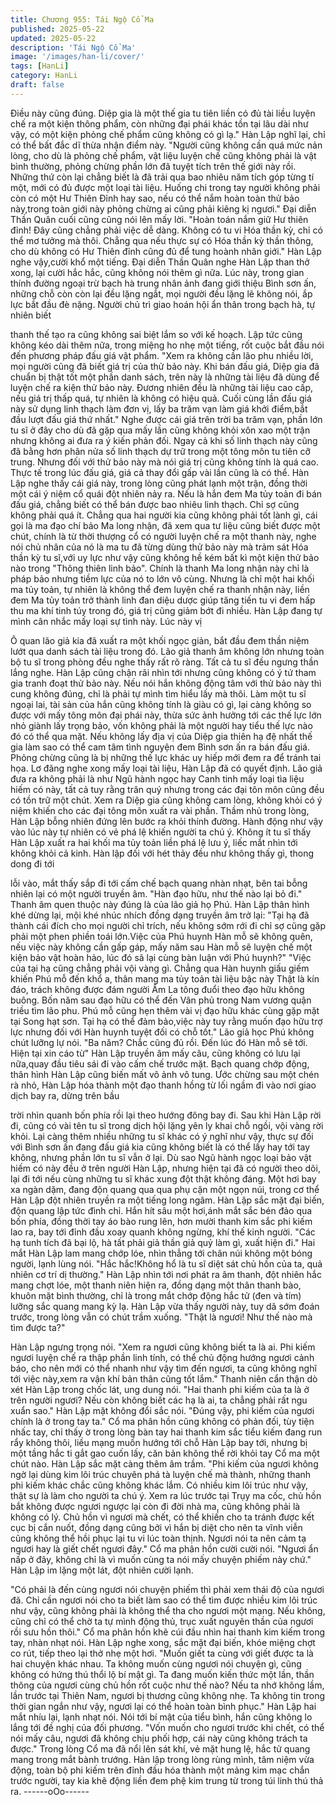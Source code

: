 ```yaml
---
title: Chương 955: Tái Ngộ Cổ Ma
published: 2025-05-22
updated: 2025-05-22
description: 'Tái Ngộ Cổ Ma'
image: '/images/han-li/cover/'
tags: [HanLi]
category: HanLi
draft: false
---
```


Điều này cũng đúng. Diệp gia là một thế gia tu tiên liền có đủ tài
liều luyện chế ra một kiện thông phẩm, còn những đại phái khác
tồn tại lâu dài như vậy, có một kiện phỏng chế phẩm cũng không
có gì lạ."
Hàn Lập nghĩ lại, chỉ có thể bất đắc dĩ thừa nhận điểm này.
"Người cũng không cần quá mức nản lòng, cho dù là phỏng chế
phẩm, vật liệu luyện chế cũng không phải là vật bình thường,
phỏng chừng phần lớn đã tuyệt tích trên thế giới này rồi. Những
thứ còn lại chẳng biết là đã trải qua bao nhiêu năm tích góp từng
tí một, mới có đủ được một loại tài liệu. Huống chi trong tay người
không phải còn có một Hư Thiên Đỉnh hay sao, nếu có thể nắm
hoàn toàn thử bảo này,trong toàn giới này phỏng chừng ai cũng
phải kiêng kị ngươi."
Đại diễn Thần Quân cuối cũng cũng nói lên mấy lời.
"Hoàn toán nắm giữ Hư thiên đỉnh! Đây cũng chẳng phải việc dễ
dàng. Không có tu vi Hóa thần kỳ, chỉ có thể mơ tưởng mà thôi.
Chẳng qua nếu thực sự có Hóa thần kỳ thần thông, cho dù không
có Hư Thiên đỉnh cũng đủ để tung hoành nhân giới."
Hàn Lập nghe vậy,cười khổ một tiếng.
Đại diễn Thần Quân nghe Hàn Lập than thở xong, lại cười hắc
hắc, cũng không nói thêm gì nữa.
Lúc này, trong gian thính đường ngoại trừ bạch hà trung nhân ảnh
đang giới thiệu Bình sơn ấn, những chỗ còn còn lại đều lặng ngắt,
mọi người đều lặng lẽ không nói, ắp lực bắt đầu đè nặng.
Người chủ trì giao hoán hội ẩn thân trong bạch hà, tự nhiên biết

thanh thế tạo ra cũng không sai biệt lắm so với kế hoạch. Lập tức
cũng không kéo dài thêm nữa, trong miệng ho nhẹ một tiếng, rốt
cuộc bắt đầu nói đến phương pháp đấu giá vật phẩm.
"Xem ra không cần lão phu nhiều lời, mọi người cũng đã biết giá
trị của thử bảo này. Khi bán đấu giá, Diệp gia đã chuẩn bị thật tốt
một phần danh sách, trên này là những tài liệu đã dùng để luyện
chế ra kiện thử bảo này. Đương nhiên đều là những tài liệu cao
cấp, nếu giá trị thấp quá, tự nhiên là không có hiệu quả. Cuối
cùng lần đấu giá này sử dụng linh thạch làm đơn vị, lấy ba trăm
vạn làm giá khởi điểm,bắt đầu lượt đấu giá thứ nhất."
Nghe được cái giá trên trời ba trăm vạn, phần lớn tu sĩ ở đây cho
dù đã gặp qua mấy lần cũng không khỏi xôn xao một trận nhưng
không ai đưa ra ý kiến phản đối. Ngay cả khi số linh thạch này
cũng đã bằng hơn phân nửa số linh thạch dự trữ trong một tông
môn tu tiên cỡ trung. Nhưng đối với thử bảo này mà nói giá trị
cũng không tính là quá cao. Thực tế trong lúc đấu giá, giá cả thay
đổi gấp vài lần cũng là có thể.
Hàn Lập nghe thấy cái giá này, trong lòng cũng phát lạnh một
trận, đồng thời một cái ý niệm cổ quái đột nhiên nảy ra. Nếu là
hắn đem Ma tủy toản đi bán đấu giá, chẳng biết có thể bán được
bao nhiêu linh thạch. Chỉ sợ cũng không phải quá ít.
Chẳng qua hai người kia cũng không phải tốt lành gì, cái gọi là ma
đạo chí bảo Ma long nhận, đã xem qua tư liệu cũng biết được một
chút, chính là từ thời thượng cổ có người luyện chế ra một thanh
này, nghe nói chủ nhân của nó là ma tu đã từng dùng thử bảo này
mà trảm sát Hóa thần kỳ tu sĩ,với uy lực như vậy cũng không hề
kém bất kì một kiện thử bảo nào trong "Thông thiên linh bảo".
Chính là thanh Ma long nhận này chỉ là pháp bảo nhưng tiềm lực
của nó to lớn vô cùng.
Nhưng là chỉ một hai khối ma tủy toản, tự nhiên là không thể đem
luyện chế ra thanh nhận này, liền đem Ma tủy toản trở thành linh
đan diệu dược giúp tăng tiến tu vi đem hấp thu ma khí tinh túy
trong đó, giá trị cũng giảm bớt đi nhiều.
Hàn Lập đang tự mình cân nhắc mấy loại sự tình này. Lúc này vị

Ô quan lão giả kia đã xuất ra một khối ngọc giản, bắt đầu đem
thần niệm lướt qua danh sách tài liệu trong đó.
Lão giả thanh âm không lớn nhưng toàn bộ tu sĩ trong phòng đều
nghe thấy rất rõ ràng.
Tất cả tu sĩ đều ngưng thần lắng nghe. Hàn Lập cũng chận rãi
nhìn tới nhưng cũng không có ý tứ tham gia tranh đoạt thử bảo
này.
Nếu nói hắn không động tâm với thử bảo này thì cung không
đúng, chỉ là phải tự mình tìm hiểu lấy mà thôi.
Làm một tu sĩ ngoại lai, tài sản của hắn cũng không tính là giàu có
gì, lại càng không so được với mấy tông môn đại phái này, thừa
sức ảnh hưởng tới các thế lực lớn nhỏ giành lấy trọng bảo, vốn
không phải là một người hay tiểu thế lực nào đó có thể qua mặt.
Nếu không lấy địa vị của Diệp gia thiên hạ đệ nhất thế gia làm sao
có thể cam tâm tình nguyện đem Bình sơn ấn ra bán đấu giá.
Phỏng chừng cũng là bị những thế lực khác uy hiếp mới đem ra
để tránh tai họa.
Lơ đãng nghe xong mấy loại tài liệu, Hàn Lập đã có quyết định.
Lão giả đưa ra không phải là như Ngũ hành ngọc hay Canh tinh
mấy loại tìa liệu hiếm có này, tất cả tuy rằng trân quý nhưng trong
các đại tôn môn cũng đều có tồn trữ một chút. Xem ra Diệp gia
cũng không cam lòng, không khỏi có ý niệm khiến cho các đại
tông môn xuất ra vài phần.
Thầm nhủ trong lòng, Hàn Lập bỗng nhiên đứng lên bước ra khỏi
thính đường.
Hành động như vậy vào lúc này tự nhiên có vẻ phá lệ khiến người
ta chú ý. Không ít tu sĩ thấy Hàn Lập xuất ra hai khối ma tủy toản
liền phá lệ lưu ý, liếc mắt nhìn tới không khỏi cả kinh.
Hàn lập đối với hét thảy đều như không thấy gì, thong dong đi tới

lỗi vào, mắt thấy sắp đi tới cấm chế bạch quang nhàn nhạt, bên
tai bỗng nhiên lại có một người truyền âm.
"Hàn đạo hữu, như thế nào lại bỏ đi."
Thanh âm quen thuộc này đúng là của lão giả họ Phú.
Hàn Lập thân hình khé dừng lại, mội khé nhúc nhích đồng dạng
truyền âm trở lại:
"Tại hạ đã thành cái đích cho mọi người chỉ trích, nếu không sớm
rới đi chỉ sợ cũng gặp phải một phen phiền toái lớn.Việc của Phú
huynh Hàn mỗ sẽ không quên, nếu việc này không cần gấp gáp,
mấy năm sau Hàn mỗ sẽ luyện chế một kiện bảo vật hoàn hảo,
lúc đó sã lại cùng bàn luận với Phú huynh?"
"Việc của tại hạ cũng chẳng phải vội vàng gì. Chẳng qua Hàn
huynh giấu giếm khiến Phú mỗ đến khổ a, thân mang ma tủy toản
tài liệu bậc này
Thật là kín đáo, trách không được đám người Âm La tông đuổi
theo đạo hữu không buông. Bốn năm sau đạo hữu có thể đến
Vân phủ trong Nam vương quận triều tìm lão phu. Phú mỗ cũng
hẹn thêm vài vị đạo hữu khác cùng gặp mặt tại Song hạt sơn. Tại
hạ có thể đảm bảo,việc này tuy rằng muốn đạo hữu trợ lực nhưng
đối với Hàn huynh tuyệt đối có chỗ tốt."
Lão giả học Phú không chút lưỡng lự nói.
"Ba năm? Chắc cũng đủ rồi. Đến lúc đó Hàn mỗ sẽ tới. Hiện tại
xin cáo từ"
Hàn Lập truyền âm mấy câu, cũng không có lưu lại nữa,quay đầu
tiêu sái đi vào cấm chế trước mặt.
Bạch quang chớp động, thân hình Hàn Lập cũng biến mất vô ảnh
vô tung.
Ước chừng sau một chén rà nhỏ, Hàn Lập hóa thành một đạo
thanh hồng từ lối ngầm đi vào nơi giao dịch bay ra, dừng trên bầu

trời nhìn quanh bốn phía rồi lại theo hướng đông bay đi.
Sau khi Hàn Lập rời đi, cũng có vài tên tu sĩ trong dịch hội lặng
yên ly khai chỗ ngồi, vội vàng rời khỏi.
Lại càng thêm nhiều những tu sĩ khác có ý nghĩ như vậy, thực sự
đối với Bình sơn ấn đang đấu giá kia cũng không biết là có thể lấy
hay tới tay không, nhưng phần lớn tu sĩ vẫn ở lại.
Dù sao Ngũ hành ngọc loại bảo vật hiếm có này đều ở trên người
Hàn Lập, nhưng hiện tại đã có người theo dõi, lại đi tới nếu cùng
những tu sĩ khác xung đột thật không đáng.
Một hơi bay xa ngàn dặm, đang độn quang qua qua phụ cận một
ngọn núi, trong cơ thể Hàn Lập đột nhiên truyền ra một tiếng long
ngâm.
Hàn Lập sắc mặt đại biến, độn quang lập tức đình chỉ.
Hắn hít sâu một hơi,ánh mắt sắc bén đảo qua bốn phía, đồng thời
tay áo bào rung lên, hơn mười thanh kim sắc phi kiếm lao ra, bay
tới đỉnh đầu xoay quanh không ngừng, khí thế kinh người.
"Các hạ tunh tích đã bại lộ, hà tất phải giả thần giả quỷ làm gì,
xuất hiện đi." Hai mắt Hàn Lập lam mang chớp lóe, nhìn thẳng tới
chân núi không một bóng người, lạnh lùng nói.
"Hắc hắc!Không hổ là tu sĩ diệt sát chủ hồn của ta, quả nhiên cơ
trí dị thường."
Hàn Lập nhìn tới nơi phát ra âm thanh, đột nhiên hắc mang chợt
lóe, một thanh niên hiện ra, đồng dạng một thân thanh bào, khuôn
mặt bình thường, chỉ là trong mắt chớp động hắc tử (đen và tím)
lưỡng sắc quang mang kỳ lạ.
Hàn Lập vừa thấy người này, tuy dã sớm đoán trước, trong lòng
vẫn có chút trầm xuống.
"Thật là ngươi! Như thế nào mà tìm được ta?"

Hàn Lập ngưng trọng nói.
"Xem ra ngươi cũng không biết ta là ai. Phi kiếm ngươi luyện chế
ra thập phần linh tính, có thể chủ động hướng ngươi cảnh báo,
cho nên mới có thể nhanh như vậy tìm đến ngươi, ta cũng không
nghĩ tới việc này,xem ra vận khí bản thân cũng tốt lắm." Thanh
niên cẩn thận dò xét Hàn Lập trong chốc lát, ung dung nói.
"Hai thanh phi kiếm của ta là ở trên người ngươi? Nếu còn không
biết các hạ là ai, ta chẳng phải rất ngu xuẩn sao."
Hàn Lập mặt không đổi sắc nói.
"Đúng vậy, phi kiếm của ngươi chính là ở trong tay ta."
Cổ ma phân hồn cũng không có phản đối, tùy tiện nhấc tay, chỉ
thấy ờ trong lòng bàn tay hai thanh kim sắc tiểu kiếm đang run rẩy
không thôi, liều mạng muốn hướng tới chỗ Hàn Lập bay tới,
nhưng bị một tầng hắc ti gắt gao cuốn lấy, căn bản không thể rời
khỏi tay Cổ ma một chút nào.
Hàn Lập sắc mặt càng thêm âm trầm.
"Phi kiếm của ngươi không ngờ lại dùng kim lôi trúc chuyên phá
tà luyện chế mà thành, những thanh phi kiếm khác chắc cũng
không khác lắm. Có nhiều kim lôi trúc như vậy, thật sự là làm cho
người ta chú ý. Xem ra lúc trước tại Trụy ma cốc, chủ hồn bắt
không được ngươi ngược lại còn đi đời nhà ma, cũng không phải
là không có lý. Chủ hồn vì ngươi mà chết, có thể khiến cho ta
tránh được kết cục bị cắn nuốt, đồng dạng cũng bởi vì hắn bị diệt
cho nên ta vĩnh viễn cũng không thể hồi phục lại tu vi lúc toàn
thịnh. Ngươi nói ta nên cảm tạ ngươi hay là giết chết ngươi đây."
Cổ ma phân hồn cười cười nói.
"Ngươi ẩn nấp ở đây, không chỉ là vì muốn cùng ta nói mấy
chuyện phiếm này chứ."
Hàn Lập im lặng một lát, đột nhiên cười lạnh.

"Có phải là đến cùng ngươi nói chuyện phiếm thì phải xem thái độ
của ngươi đã. Chỉ cần ngươi nói cho ta biết làm sao có thể tìm
được nhiều kim lôi trúc như vậy, cũng không phải là không thể tha
cho ngươi một mạng. Nếu không, cũng chỉ có thể chờ ta tự mình
động thủ, trục xuất nguyên thần của ngươi rồi sưu hồn thôi."
Cổ ma phân hồn khẽ cúi đầu nhìn hai thanh kim kiếm trong tay,
nhàn nhạt nói.
Hàn Lập nghe xong, sắc mặt đại biến, khóe miệng chợt co rút,
tiếp theo lại thở nhẹ một hơi.
"Muốn giết ta cùng với giết được ta là hai chuyện khác nhau. Ta
không muốn cùng ngươi nói chuyện gì, cũng không có hứng thú
thổi lộ bí mật gì. Ta đang muốn kiến thức một lần, thần thông của
ngươi cùng chủ hồn rốt cuộc như thế nào? Nếu ta nhớ không
lầm, lần trước tại Thiên Nam, ngươi bị thương cũng không nhẹ.
Ta không tin trong thời gian ngắn như vậy, ngươi lại có thể hoàn
toàn bình phục."
Hàn Lập hai mắt nhíu lại, lạnh nhạt nói.
Nói tới bí mật của tiểu bình, hắn cũng không lo lắng tới đề nghị
của đối phương.
"Vốn muốn cho ngươi trước khi chết, có thể nói mấy câu, ngươi
đã không chịu phối hợp, cái này cũng không trách ta được."
Trong lòng Cổ ma đã nổi lên sát khí, vẻ mặt hung lệ, hắc tử quang
mang trong mắt bành trướng.
Hàn lập trong lòng rùng mình, tâm niệm vừa động, toàn bộ phi
kiếm trên đỉnh đầu hóa thành một mảng kim mạc chắn trước
người, tay kia khẽ động liền đem phệ kim trung từ trong túi linh
thú thả ra.
------oOo------
